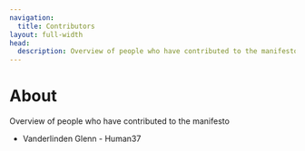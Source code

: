 ```yaml
---
navigation:
  title: Contributors
layout: full-width
head:
  description: Overview of people who have contributed to the manifesto.
---
```


# About

Overview of people who have contributed to the manifesto

- Vanderlinden Glenn - Human37

